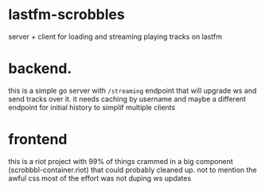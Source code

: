 # lastfm-scrobbles
server + client for loading and streaming playing tracks on lastfm


# backend.
this is a simple go server with `/streaming` endpoint that will upgrade ws and send tracks over it. it needs caching by username and maybe a different
endpoint for initial history to simplif multiple clients


# frontend
this is a riot project with 99% of things crammed in a big component (scrobbbl-container.riot) that could probably cleaned up. not to mention the awful css
most of the effort was not duping ws updates
